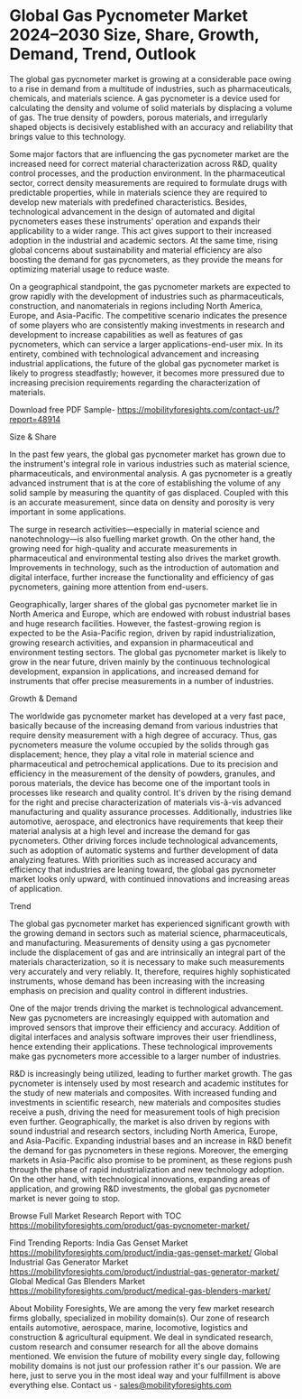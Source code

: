 # Global Gas Pycnometer Market 2024–2030 Size, Share, Growth, Demand, Trend, Outlook
The global gas pycnometer market is growing at a considerable pace owing to a rise in demand from a multitude of industries, such as pharmaceuticals, chemicals, and materials science. A gas pycnometer is a device used for calculating the density and volume of solid materials by displacing a volume of gas. The true density of powders, porous materials, and irregularly shaped objects is decisively established with an accuracy and reliability that brings value to this technology.

Some major factors that are influencing the gas pycnometer market are the increased need for correct material characterization across R&D, quality control processes, and the production environment. In the pharmaceutical sector, correct density measurements are required to formulate drugs with predictable properties, while in materials science they are required to develop new materials with predefined characteristics. Besides, technological advancement in the design of automated and digital pycnometers eases these instruments' operation and expands their applicability to a wider range. This act gives support to their increased adoption in the industrial and academic sectors. At the same time, rising global concerns about sustainability and material efficiency are also boosting the demand for gas pycnometers, as they provide the means for optimizing material usage to reduce waste.

On a geographical standpoint, the gas pycnometer markets are expected to grow rapidly with the development of industries such as pharmaceuticals, construction, and nanomaterials in regions including North America, Europe, and Asia-Pacific. The competitive scenario indicates the presence of some players who are consistently making investments in research and development to increase capabilities as well as features of gas pycnometers, which can service a larger applications-end-user mix. In its entirety, combined with technological advancement and increasing industrial applications, the future of the global gas pycnometer market is likely to progress steadfastly; however, it becomes more pressured due to increasing precision requirements regarding the characterization of materials.

Download free PDF Sample- https://mobilityforesights.com/contact-us/?report=48914

Size & Share

In the past few years, the global gas pycnometer market has grown due to the instrument's integral role in various industries such as material science, pharmaceuticals, and environmental analysis. A gas pycnometer is a greatly advanced instrument that is at the core of establishing the volume of any solid sample by measuring the quantity of gas displaced. Coupled with this is an accurate measurement, since data on density and porosity is very important in some applications.

The surge in research activities—especially in material science and nanotechnology—is also fuelling market growth. On the other hand, the growing need for high-quality and accurate measurements in pharmaceutical and environmental testing also drives the market growth. Improvements in technology, such as the introduction of automation and digital interface, further increase the functionality and efficiency of gas pycnometers, gaining more attention from end-users.

Geographically, larger shares of the global gas pycnometer market lie in North America and Europe, which are endowed with robust industrial bases and huge research facilities. However, the fastest-growing region is expected to be the Asia-Pacific region, driven by rapid industrialization, growing research activities, and expansion in pharmaceutical and environment testing sectors. The global gas pycnometer market is likely to grow in the near future, driven mainly by the continuous technological development, expansion in applications, and increased demand for instruments that offer precise measurements in a number of industries.

Growth & Demand

The worldwide gas pycnometer market has developed at a very fast pace, basically because of the increasing demand from various industries that require density measurement with a high degree of accuracy. Thus, gas pycnometers measure the volume occupied by the solids through gas displacement; hence, they play a vital role in material science and pharmaceutical and petrochemical applications. Due to its precision and efficiency in the measurement of the density of powders, granules, and porous materials, the device has become one of the important tools in processes like research and quality control.
It's driven by the rising demand for the right and precise characterization of materials vis-à-vis advanced manufacturing and quality assurance processes. Additionally, industries like automotive, aerospace, and electronics have requirements that keep their material analysis at a high level and increase the demand for gas pycnometers. Other driving forces include technological advancements, such as adoption of automatic systems and further development of data analyzing features. With priorities such as increased accuracy and efficiency that industries are leaning toward, the global gas pycnometer market looks only upward, with continued innovations and increasing areas of application.

Trend

The global gas pycnometer market has experienced significant growth with the growing demand in sectors such as material science, pharmaceuticals, and manufacturing. Measurements of density using a gas pycnometer include the displacement of gas and are intrinsically an integral part of the materials characterization, so it is necessary to make such measurements very accurately and very reliably. It, therefore, requires highly sophisticated instruments, whose demand has been increasing with the increasing emphasis on precision and quality control in different industries.

One of the major trends driving the market is technological advancement. New gas pycnometers are increasingly equipped with automation and improved sensors that improve their efficiency and accuracy. Addition of digital interfaces and analysis software improves their user friendliness, hence extending their applications. These technological improvements make gas pycnometers more accessible to a larger number of industries.

R&D is increasingly being utilized, leading to further market growth. The gas pycnometer is intensely used by most research and academic institutes for the study of new materials and composites. With increased funding and investments in scientific research, new materials and composites studies receive a push, driving the need for measurement tools of high precision even further.
Geographically, the market is also driven by regions with sound industrial and research sectors, including North America, Europe, and Asia-Pacific. Expanding industrial bases and an increase in R&D benefit the demand for gas pycnometers in these regions. Moreover, the emerging markets in Asia-Pacific also promise to be prominent, as these regions push through the phase of rapid industrialization and new technology adoption. On the other hand, with technological innovations, expanding areas of application, and growing R&D investments, the global gas pycnometer market is never going to stop.

Browse Full Market Research Report with TOC https://mobilityforesights.com/product/gas-pycnometer-market/

Find Trending Reports:
India Gas Genset Market
https://mobilityforesights.com/product/india-gas-genset-market/
Global Industrial Gas Generator Market
https://mobilityforesights.com/product/industrial-gas-generator-market/
Global Medical Gas Blenders Market
https://mobilityforesights.com/product/medical-gas-blenders-market/


About Mobility Foresights,
We are among the very few market research firms globally, specialized in mobility domain(s). Our zone of research entails automotive, aerospace, marine, locomotive, logistics and construction & agricultural equipment. We deal in syndicated research, custom research and consumer research for all the above domains mentioned.
We envision the future of mobility every single day, following mobility domains is not just our profession rather it's our passion. We are here, just to serve you in the most ideal way and your fulfillment is above everything else. Contact us -  sales@mobilityforesights.com 
